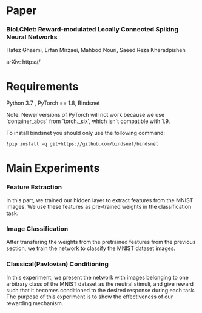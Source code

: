 # Paper 
### BioLCNet: Reward-modulated Locally Connected Spiking Neural Networks

Hafez Ghaemi, Erfan Mirzaei, Mahbod Nouri, Saeed Reza Kheradpisheh

arXiv: https:// 

# Requirements 
Python 3.7 , PyTorch == 1.8, Bindsnet

Note: Newer versions of PyTorch will not work because we use 'container_abcs' from 'torch._six',
 which isn't compatible with 1.9.

To install bindsnet you should only use the following command:
```
!pip install -q git+https://github.com/bindsnet/bindsnet
``` 

# Main Experiments 

### Feature Extraction 
In this part, we trained our hidden layer to extract features from the
MNIST images. We use these features as pre-trained weights in the classification task.

### Image Classification 
After transfering the weights from the pretrained features from the previous section, we 
train the network to classify the MNIST dataset images. 
 
### Classical(Pavlovian) Conditioning
In this experiment, we present the network with images belonging
to one arbitrary class of the MNIST dataset as the neutral stimuli, and 
give reward such that it becomes conditioned to the desired response during
each task. The purpose of this experiment is to show the effectiveness
of our rewarding mechanism. 
